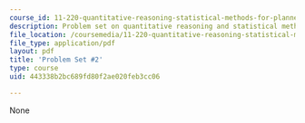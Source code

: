```yaml
---
course_id: 11-220-quantitative-reasoning-statistical-methods-for-planners-i-spring-2009
description: Problem set on quantitative reasoning and statistical methods.
file_location: /coursemedia/11-220-quantitative-reasoning-statistical-methods-for-planners-i-spring-2009/443338b2bc689fd80f2ae020feb3cc06_MIT11_220s09_pset02.pdf
file_type: application/pdf
layout: pdf
title: 'Problem Set #2'
type: course
uid: 443338b2bc689fd80f2ae020feb3cc06

---
```

None